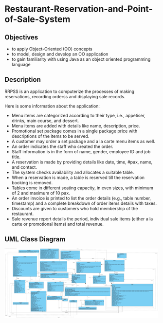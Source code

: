 # Restaurant-Reservation-and-Point-of-Sale-System

## Objectives
- to apply Object-Oriented (OO) concepts
- to model, design and develop an OO application
- to gain familiarity with using Java as an object oriented programming language

## Description
RRPSS is an application to computerize the processes of making reservations, recording orderss and displaying sale records.

Here is some information about the application:
- Menu items are categorized according to their type, i.e., appetiser, drinks, main course, and dessert.
- Menu items are added with details like name, description, price.
- Promotional set package comes in a single package price with descriptions of the items to be served.
- A customer may order a set package and a la carte menu items as well.
- An order indicates the staff who created the order.
- Staff information is in the form of name, gender, employee ID and job title.
- A reservation is made by providing details like date, time, #pax, name, and contact.
- The system checks availability and allocates a suitable table.
- When a reservation is made, a table is reserved till the reservation booking is removed.
- Tables come in different seating capacity, in even sizes, with minimum of 2 and maximum of 10 pax.
- An order invoice is printed to list the order details (e.g., table number, timestamp) and a complete breakdown of order items details with taxes.
- Discounts are given to customers who hold membership of the restaurant.
- Sale revenue report details the period, individual sale items (either a la carte or promotional items) and total revenue.

## UML Class Diagram
![UML Class Diagram](https://github.com/uday-31/Restaurant-Reservation-and-Point-of-Sale-System/blob/1ee4c5778532f0371677cfc83fa83e695aace78e/UML%20Class%20Diagram/RRPSS.jpg)
